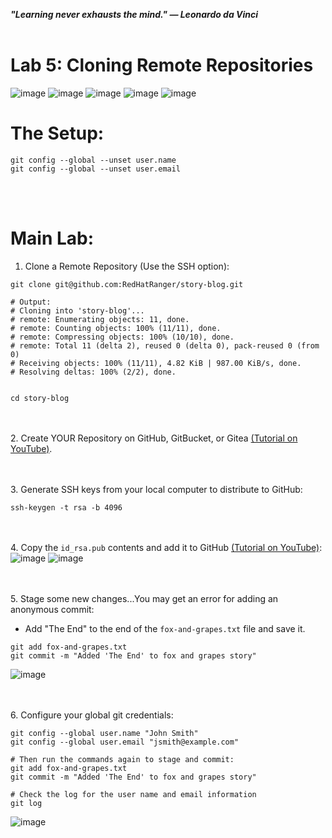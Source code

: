 ***"Learning never exhausts the mind." — Leonardo da Vinci***
<br><br>

# Lab 5: Cloning Remote Repositories
![image](https://github.com/user-attachments/assets/bb0c006d-bdce-4b74-8e9e-222b9a8ce728) ![image](https://github.com/user-attachments/assets/cde069e9-5532-4201-8943-c076c4a166ef) ![image](https://github.com/user-attachments/assets/b4a24a1d-9072-466c-b16f-0fcba96f63a1) ![image](https://github.com/user-attachments/assets/6d9f09e2-e167-4eef-92be-f814c16e2ce6) ![image](https://github.com/user-attachments/assets/56b26d71-c6e9-4f4d-9a77-8532e8ba5bbb) 

# The Setup:
```
git config --global --unset user.name
git config --global --unset user.email
```

<br><br>
# Main Lab:
1. Clone a Remote Repository (Use the SSH option):
```
git clone git@github.com:RedHatRanger/story-blog.git

# Output:
# Cloning into 'story-blog'...
# remote: Enumerating objects: 11, done.
# remote: Counting objects: 100% (11/11), done.
# remote: Compressing objects: 100% (10/10), done.
# remote: Total 11 (delta 2), reused 0 (delta 0), pack-reused 0 (from 0)
# Receiving objects: 100% (11/11), 4.82 KiB | 987.00 KiB/s, done.
# Resolving deltas: 100% (2/2), done.


cd story-blog
```

<br><br>
2. Create YOUR Repository on GitHub, GitBucket, or Gitea [(Tutorial on YouTube)](https://www.youtube.com/watch?v=Oaj3RBIoGFc&t=653s).

<br><br>
3. Generate SSH keys from your local computer to distribute to GitHub:
```
ssh-keygen -t rsa -b 4096
```

<br><br>
4. Copy the `id_rsa.pub` contents and add it to GitHub [(Tutorial on YouTube)](https://www.youtube.com/watch?v=X40b9x9BFGo): \
![image](https://github.com/user-attachments/assets/9bb8a404-76bb-4c53-a542-f08096040ac0)
![image](https://github.com/user-attachments/assets/efd75bd0-80bb-47e7-a358-3bae961da3c1)

<br><br>
5. Stage some new changes...You may get an error for adding an anonymous commit:
- Add "The End" to the end of the `fox-and-grapes.txt` file and save it.
```
git add fox-and-grapes.txt
git commit -m "Added 'The End' to fox and grapes story"
```
![image](https://github.com/user-attachments/assets/31ed5081-cec1-4a31-be17-7600b6cd7138)

<br><br>
6. Configure your global git credentials:
```
git config --global user.name "John Smith"
git config --global user.email "jsmith@example.com"

# Then run the commands again to stage and commit:
git add fox-and-grapes.txt
git commit -m "Added 'The End' to fox and grapes story"

# Check the log for the user name and email information
git log
```
![image](https://github.com/user-attachments/assets/14f004f8-2dbb-4e38-bf34-3022ece1230f)



